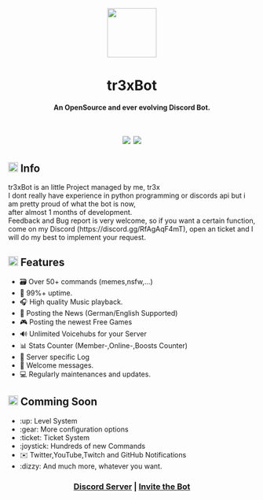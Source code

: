 <h2 align="center">
  <img src="https://cdn.discordapp.com/avatars/830842260462632992/6f5341620fb3a4238741b50d2eef417b.png" height='100px' width='100px'>
</h2>

<h1 align="center">tr3xBot</h1>
<h4 align="center">An OpenSource and ever evolving Discord Bot.</h4>

<h1 align="center">
  <img src="https://img.shields.io/badge/discord.py-2.0-blue?style=flat" />
  <img src="https://img.shields.io/badge/Python-3.9-green?style=flat&logo=python" />
</h1>

<h2><img src="https://cdn.discordapp.com/emojis/766498653753049109.png?v=1" height="20px">  Info</h2>

<p>tr3xBot is an little Project managed by me, tr3x<br>I dont really have experience in python programming or discords api but i am pretty proud of what the bot is now,<br> after almost 1 months of development.<br>Feedback and Bug report is very welcome, so if you want a certain function,<br> come on my Discord (https://discord.gg/RfAgAqF4mT), open an ticket and I will do my best to implement your request.</p>

<h2><img src="https://cdn.discordapp.com/emojis/765548323166748745.png?v=1" height="20px">  Features</h2>
<ul>
  <li>🗃️ Over 50+ commands (memes,nsfw,...)</li>
  <li>🔼 99%+ uptime.</li>
  <li>🎧 High quality Music playback.</li>
  <li>📰 Posting the News (German/English Supported)</li>
  <li>🎮 Posting the newest Free Games</li>
  <li>🔊 Unlimited Voicehubs for your Server</li>
  <li>📊 Stats Counter (Member-,Online-,Boosts Counter)</li>
  <li>🧾 Server specific Log </li>
  <li>🎊 Welcome messages.</li>
  <li>💻 Regularly maintenances and updates.</li>
  
</ul>
  
<h2><img src="https://cdn.discordapp.com/emojis/873431943243497493.png?v=1" height="20px">  Comming Soon</h2>
<ul>
  <li>:up: Level System</li>
  <li>:gear: More configuration options </li>
  <li>:ticket: Ticket System</li>
  <li>:joystick: Hundreds of new Commands</li>
  <li>✉️ Twitter,YouTube,Twitch and GitHub Notifications</li>
  <li>:dizzy: And much more, whatever you want.</li>
  
</ul>

</ul>


<h3 align="center"><a href="https://discord.gg/RfAgAqF4mT">Discord Server</a> | <a href="https://discord.com/api/oauth2/authorize?client_id=830842260462632992&permissions=8&scope=bot">Invite the Bot</a></h3>
